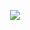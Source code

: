 <p align="center">
  <a href="https://github.com/kittinan/spotify-github-profile">
    <img src="https://spotify-github-profile.kittinanx.com/api/view?uid=b8n4rleidn19uq4iuqn1jkwqk&cover_image=true&theme=natemoo-re&show_offline=false&background_color=0d1017&interchange=true&profanity=false&bar_color=ffffff&bar_color_cover=true">
  </a>
</p>
